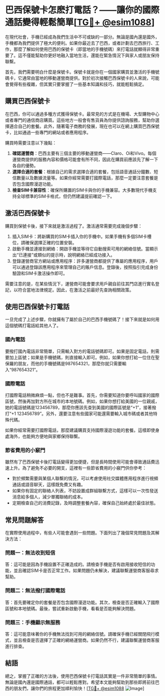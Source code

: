 # 巴西保號卡怎麽打電話？——讓你的國際通話變得輕鬆簡單[[TG💪+ @esim1088](https://t.me/s/esim1088)]

在現代社會，手機已經成為我們生活中不可或缺的一部分。無論是國內還是國外，手機都為我們提供了極大的便利。如果你最近去了巴西，或者計劃去巴西旅行、工作，那麼了解如何使用巴西的保號卡（即當地的手機號碼）來打電話就顯得非常重要了。這不僅能幫助你更好地融入當地生活，還能在緊急情況下與家人或朋友保持聯繫。

首先，我們需要明白什麼是保號卡。保號卡就是你在一個國家購買並激活的手機號碼卡，它通常由當地的移動運營商提供。對於初次接觸巴西保號卡的人來說，可能會覺得有些複雜，但其實只要掌握了一些基本知識和技巧，就能輕鬆搞定。

## 購買巴西保號卡

在巴西，你可以通過多種方式獲得保號卡。最常見的方式是在機場、大型購物中心或者專門的通信商店購買。這些地方一般會有售貨員為你提供諮詢服務，幫助你選擇適合自己的套餐。此外，隨著電子商務的發展，現在也可以在網上購買巴西保號卡，比如通過一些專門的網站或者應用程序。

購買時需要注意以下幾點：
1. **確認運營商**：巴西主要有三個主要的移動運營商——Claro、Oi和Vivo。每個運營商提供的服務內容和價格可能會有所不同，因此在購買前應該先了解一下各自的優勢。
2. **選擇合適的套餐**：根據自己的需求選擇合適的套餐，包括語音通話分鐘數、短信數量以及數據流量等。如果你經常需要打國際電話，那麼一定要注意套餐是否包含國際漫遊功能。
3. **檢查SIM卡兼容性**：確保所購置的SIM卡與你的手機兼容。大多數現代手機支持全球標準的SIM卡格式，但仍然建議提前確認一下。

## 激活巴西保號卡

購買到保號卡後，接下來就是激活過程了。激活通常需要完成幾個步驟：

1. 插入SIM卡：將新購買的SIM卡插入你的手機中。如果手機有多個SIM卡槽位，請確保選擇正確的位置安裝。
2. 啟動手機並連接到網絡：開啟手機並等待它自動搜索可用的網絡信號。當顯示出“已連接”或類似的提示時，說明網絡已經成功接入。
3. 登錄運營商官方網站或應用程序：許多運營商都提供了專屬的應用程序，用戶可以通過登錄該應用程序來管理自己的賬戶信息。登錄後，按照指引完成身份驗證和SIM卡激活操作即可。

需要注意的是，在某些情況下，運營商可能會要求用戶親自前往其門店進行實名登記，以符合當地法律規定。因此，在激活之前最好先查詢相關政策。

## 使用巴西保號卡打電話

一旦完成了上述步驟，你就擁有了屬於自己的巴西手機號碼了！接下來就是如何用這個號碼打電話給其他人了。

### 國內電話

要撥打國內電話非常簡單，只需輸入對方的電話號碼即可。如果是固定電話，則需要加上區號；如果是手機號碼，則直接輸入即可。例如，如果你想打給一位住在聖保羅的朋友，而他的手機號碼是987654321，那麼你就只需要輸入“987654321”。

### 國際電話

打國際電話稍微麻煩一點，但也不是難事。首先，你需要知道你要呼叫國家的國際區號，然後再加對方所在城市的本地號碼。例如，如果你想打給美國的一位親戚，她的電話號碼是123456789，那麼你應該先查到美國的國際區號是“+1”，接著撥打“+1 123456789”。另外，還要注意有些國家可能還需要輸入城市碼或者其他特殊代碼。

如果你經常需要打國際電話，那麼建議購買支持國際漫遊功能的套餐。這樣即使身處海外，也能夠方便地與家鄉保持聯繫。

### 節省費用的小竅門

雖然有了巴西保號卡後打電話變得更加便捷，但是長時間使用可能會導致通話費迅速上升。為了避免不必要的開支，這裡有一些節省費用的小竅門供你參考：

- 對於頻繁需要與某個人聯繫的情況，可以考慮使用社交媒體應用程序進行視頻通話或語音聊天，這樣既免費又有趣。
- 如果你有固定的聯絡人列表，不妨設置成群組聯繫方式，這樣可以一次性發送消息給多個人，減少單獨聯絡的成本。
- 定期檢查自己的消費記錄，及時調整套餐內容，確保自己始終處於最佳狀態。

## 常見問題解答

在實際使用過程中，有些人可能會遇到一些問題。下面列出了幾個常見問題及其解決方法：

### 問題一：無法收到短信

答：這可能是因為手機設置不正確造成的。請檢查手機是否有啟用接收短信的功能，並且確認SIM卡是否正常工作。如果問題仍未解決，建議聯繫運營商客服尋求幫助。

### 問題二：無法撥打國際電話

答：首先要確定你的套餐是否包含國際漫遊功能。其次，檢查是否正確輸入了國際區號和本地號碼。最後，嘗試重新啟動手機，看看是否能夠解決問題。

### 問題三：手機顯示無服務

答：這可能意味著你的手機無法找到可用的網絡信號。請確保手機已經關閉飛行模式，並且檢查是否選擇了正確的網絡運營商。如果仍然不行，建議聯繫運營商客服進行排查。

## 結語

總之，掌握了正確的方法後，使用巴西保號卡打電話其實是一件非常簡單的事情。無論是國內還是國際通話，都可以輕鬆應對。希望本文能夠幫助到那些即將前往巴西的朋友們，讓你們的旅程更加順利愉快！[[TG💪+ @esim1088](https://t.me/s/esim1088) ![Image](https://i.postimg.cc/4NQfJmqS/Snipaste-2025-05-13-00-14-12.png)]